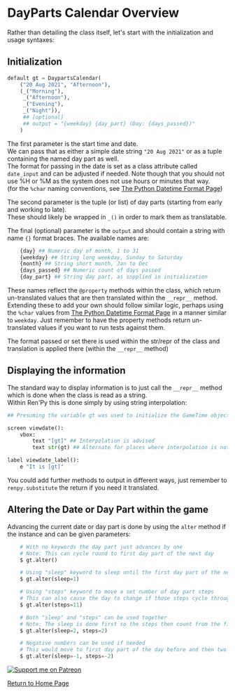 # DayParts Calendar Overview

Rather than detailing the class itself, let's start with the initialization and usage syntaxes:

## Initialization
```py
default gt = DaypartsCalendar(
    ("20 Aug 2021", "Afternoon"), 
    (_("Morning"), 
     _("Afternoon"), 
     _("Evening"), 
     _("Night")), 
     ## [optional] 
     ## output = "{weekday} {day_part} (Day: {days_passed})"
    )
```
The first parameter is the start time and date.  
We can pass that as either a simple date string `"20 Aug 2021"` or as a tuple containing the named day part as well.  
The format for passing in the date is set as a class attribute called `date_input` and can be adjusted if needed. Note though that you should not use %H or %M as the system does not use hours or minutes that way.  
(for the `%char` naming conventions, see [The Python Datetime Format Page](https://docs.python.org/3/library/datetime.html#strftime-and-strptime-format-codes))

The second parameter is the tuple (or list) of day parts (starting from early and working to late).  
These should likely be wrapped in `_()` in order to mark them as translatable.  

The final (optional) parameter is the `output` and should contain a string with name `{}` format braces.
The available names are:
```py
    {day} ## Numeric day of month, 1 to 31
    {weekday} ## String long weekday, Sunday to Saturday
    {month} ## String short month, Jan to Dec
    {days_passed} ## Numeric count of days passed
    {day_part} ## String day part, as supplied in initialization
```
These names reflect the `@property` methods within the class, which return un-translated values that are then translated within the `__repr__` method.  
Extending these to add your own should follow similar logic, perhaps using the `%char` values from [The Python Datetime Format Page](https://docs.python.org/3/library/datetime.html#strftime-and-strptime-format-codes) in a manner similar to `weekday`. Just remember to have the property methods return un-translated values if you want to run tests against them.

The format passed or set there is used within the str/repr of the class and translation is applied there (within the `__repr__` method)

## Displaying the information

The standard way to display information is to just call the `__repr__` method which is done when the class is read as a string.  
Within Ren'Py this is done simply by using string interpolation:  
```py
## Presuming the variable gt was used to initialize the GameTime object

screen viewdate():
    vbox:
        text "[gt]" ## Interpolation is advised
        text str(gt) ## Alternate for places where interpolation is not supported

label viewdate_label():
    e "It is [gt]"
```
You could add further methods to output in different ways, just remember to `renpy.substitute` the return if you need it translated.

## Altering the Date or Day Part within the game

Advancing the current date or day part is done by using the `alter` method if the instance and can be given parameters:
```py
    # With no keywords the day part just advances by one
    # Note: This can cycle round to first day part of the next day
    $ gt.alter()

    # Using "sleep" keyword to sleep until the first day part of the next day
    $ gt.alter(sleep=1)

    # Using "steps" keyword to move a set number of day part steps
    # This can also cause the day to change if those steps cycle through
    $ gt.alter(steps=11)

    # Both "sleep" and "steps" can be used together
    # Note: The sleep is done first so the steps then count from the first day part
    $ gt.alter(sleep=2, steps=2)

    # Negative numbers can be used if needed
    # This would move to first day part of the day before and then two more steps back
    $ gt.alter(sleep=-1, steps=-2)
```





[![Support me on Patreon](https://c5.patreon.com/external/logo/become_a_patron_button.png)](https://www.patreon.com/bePatron?u=19978585)

[Return to Home Page](README.md)
